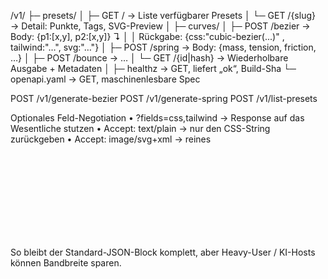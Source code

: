 /v1/
 ├─ presets/
 │    ├─ GET    /           → Liste verfügbarer Presets
 │    └─ GET    /{slug}     → Detail: Punkte, Tags, SVG-Preview
 │
 ├─ curves/
 │    ├─ POST   /bezier     →  Body: {p1:[x,y], p2:[x,y]}                ↴
 │    │                        Rückgabe: {css:"cubic-bezier(...)" , tailwind:"…", svg:"…"}
 │    ├─ POST   /spring      →  Body: {mass, tension, friction, …}
 │    ├─ POST   /bounce      →  …
 │    └─ GET    /{id|hash}   →  Wiederholbare Ausgabe + Metadaten
 │
 ├─ healthz                →  GET, liefert „ok“, Build-Sha
 └─ openapi.yaml           →  GET, maschinenlesbare Spec


 POST /v1/generate-bezier
POST /v1/generate-spring
POST /v1/list-presets



Optionales Feld-Negotiation
	•	?fields=css,tailwind → Response auf das Wesentliche stutzen
	•	Accept: text/plain   → nur den CSS-String zurückgeben
	•	Accept: image/svg+xml → reines <svg> (kein JSON)

So bleibt der Standard-JSON-Block komplett, aber Heavy-User / KI-Hosts können Bandbreite sparen.